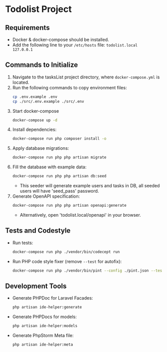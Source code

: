 # Todolist Project

## Requirements
- Docker & docker-compose should be installed.
- Add the following line to your `/etc/hosts` file: `todolist.local    127.0.0.1`

## Commands to Initialize
1. Navigate to the tasksList project directory, where `docker-compose.yml` is located.
2. Run the following commands to copy environment files:
   ```bash
   cp .env.example .env
   cp ./src/.env.example ./src/.env
   ```
3. Start docker-compose
   ```bash
   docker-compose up -d
   ```
4. Install dependencies:
   ```bash
   docker-compose run php composer install -o
   ```
5. Apply database migrations:
   ```bash
   docker-compose run php php artisan migrate
   ```
6. Fill the database with example data:
   ```bash
   docker-compose run php php artisan db:seed
   ```
    - This seeder will generate example users and tasks in DB, all seeded users will have 'seed_pass' password.
7. Generate OpenAPI specification:
   ```bash
   docker-compose run php php artisan openapi:generate
   ```
    - Alternatively, open 'todolist.local/openapi' in your browser.

## Tests and Codestyle
- Run tests:
  ```bash
  docker-compose run php ./vendor/bin/codecept run
  ```
- Run PHP code style fixer (remove `--test` for autofix):
  ```bash
  docker-compose run php ./vendor/bin/pint --config ./pint.json --test
  ```

## Development Tools
- Generate PHPDoc for Laravel Facades:
  ```bash
  php artisan ide-helper:generate
  ```
- Generate PHPDocs for models:
  ```bash
  php artisan ide-helper:models
  ```
- Generate PhpStorm Meta file:
  ```bash
  php artisan ide-helper:meta
  ```